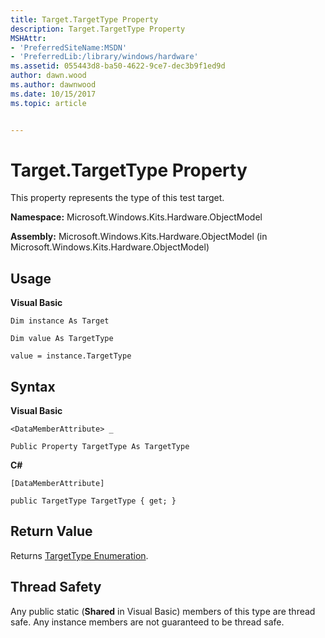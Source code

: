 ```yaml
---
title: Target.TargetType Property
description: Target.TargetType Property
MSHAttr:
- 'PreferredSiteName:MSDN'
- 'PreferredLib:/library/windows/hardware'
ms.assetid: 055443d8-ba50-4622-9ce7-dec3b9f1ed9d
author: dawn.wood
ms.author: dawnwood
ms.date: 10/15/2017
ms.topic: article


---
```


# Target.TargetType Property


This property represents the type of this test target.

**Namespace:** Microsoft.Windows.Kits.Hardware.ObjectModel

**Assembly:** Microsoft.Windows.Kits.Hardware.ObjectModel (in Microsoft.Windows.Kits.Hardware.ObjectModel)

## <span id="Usage"></span><span id="usage"></span><span id="USAGE"></span>Usage


**Visual Basic**

`Dim instance As Target`

`Dim value As TargetType`

`value = instance.TargetType`

## <span id="Syntax"></span><span id="syntax"></span><span id="SYNTAX"></span>Syntax


**Visual Basic**

`<DataMemberAttribute> _`

`Public Property TargetType As TargetType`

**C#**

`[DataMemberAttribute]`

`public TargetType TargetType { get; }`

## <span id="Return_Value"></span><span id="return_value"></span><span id="RETURN_VALUE"></span>Return Value


Returns [TargetType Enumeration](targettype-enumeration.md).

## <span id="Thread_Safety"></span><span id="thread_safety"></span><span id="THREAD_SAFETY"></span>Thread Safety


Any public static (**Shared** in Visual Basic) members of this type are thread safe. Any instance members are not guaranteed to be thread safe.

 

 






